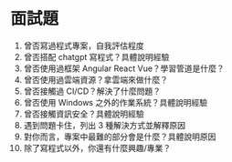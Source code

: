 # 面試題

1. 曾否寫過程式專案，自我評估程度
2. 曾否搭配 chatgpt 寫程式？具體說明經驗
3. 曾否使用過框架 Angular React Vue？學習管道是什麼？
4. 曾否使用過雲端資源？拿雲端來做什麼？
5. 曾否接觸過 CI/CD？解決了什麼問題？
6. 曾否使用 Windows 之外的作業系統？具體說明經驗
7. 曾否接觸資訊安全？具體說明經驗
8. 遇到問題卡住，列出 3 種解決方式並解釋原因
9. 對你而言，專案中最難的部分會是什麼？具體說明原因
10. 除了寫程式以外，你還有什麼興趣/專業？
